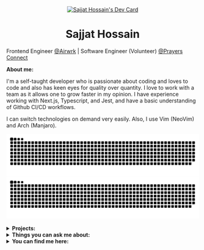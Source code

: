 <div align="center">
<a  href="https://app.daily.dev/SajjatHossain"><img src="https://api.daily.dev/devcards/46694225e07d4e6ab2a89ebeb16cdb3c.png?r=bsw" width="400" alt="Sajjat Hossain's Dev Card"/></a>
</div>
<h1 align="center">Sajjat Hossain</h1>

Frontend Engineer [@Airwrk](https://airwrk.com) | Software Engineer (Volunteer) [@Prayers Connect](https://prayersconnect.com)

**About me:**

I'm a self-taught developer who is passionate about coding and loves to code and also has keen eyes for quality over quantity.
I love to work with a team as it allows one to grow faster in my opinion. I have experience working with Next.js, Typescript, and Jest, and have a basic understanding of Github CI/CD workflows.

I can switch technologies on demand very easily. Also, I use Vim (NeoVim) and Arch (Manjaro).

![github-contrib-snake](./github-contribution-grid-snake.svg#gh-light-mode-only)
![github-contrib-snake](./github-contribution-grid-snake-dark.svg#gh-dark-mode-only)

<details>
<summary><b>Projects:</b></summary>

- **Next Pokedex**

  Simple pokedex app using pokemon api

  - [Github](https://github.com/sajjathossain/next-pokedex)
  - [Live](https://next-pokemon.netlify.app/)
    <iframe src="https://next-pokemon.netlify.app/" width="100%" border="none" height="350px"></iframe>

- **Svelte Calender**

  Calendar using svelte.js

  - [Github](https://github.com/sajjathossain/svelte-calendar)
  - [Live](https://svelte-minimal-calendar.netlify.app/)
    <iframe src="https://svelte-minimal-calendar.netlify.app/" width="100%" border="none" height="350px"></iframe>

</details>

<details>
<summary><b>Things you can ask me about:</b></summary>

- Next.js
- TypeScript
- SSG | SSR
- Redux Toolkit | Redux Toolkit Query | React Query
- Formik | Yup
- Jest
- Mono repo (Nx)

</details>

<details>
<summary><b>You can find me here:</b></summary>

- [Dev.to](https://dev.to/sajjathossain)
- [Facebook](https://facebook.com/sajjathossain.official)
- [LinkedIn](https://www.linkedin.com/in/sajjathossainofficial/)
- [Twitter](https://twitter.com/sajjat_hossain_)

</details>
